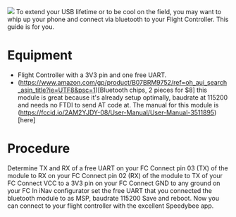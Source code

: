 ![](https://images-na.ssl-images-amazon.com/images/I/71D9in9pJZL._SL1398_.jpg)
To extend your USB lifetime or to be cool on the field, you may want to whip up your phone and connect via bluetooth to your Flight Controller. This guide is for you.
# Equipment
* Flight Controller with a 3V3 pin and one free UART. 
* (https://www.amazon.com/gp/product/B07BRM9752/ref=oh_aui_search_asin_title?ie=UTF8&psc=1)[Bluetooth chips, 2 pieces for $8] this module is great because it's already setup optimally, baudrate at 115200 and needs no FTDI to send AT code at.
The manual for this module is (https://fccid.io/2AM2YJDY-08/User-Manual/User-Manual-3511895)[here] 
# Procedure
Determine TX and RX of a free UART on your FC 
Connect pin 03 (TX) of the module to RX on your FC
Connect pin 02 (RX) of the module to TX of your FC
Connect VCC to a 3V3 pin on your FC
Connect GND to any ground on your FC
In iNav configurator set the free UART that you connected the bluetooth module to as MSP, baudrate 115200
Save and reboot.
Now you can connect to your flight controller with the excellent Speedybee app.